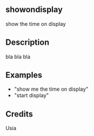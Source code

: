 ## showondisplay
show the time on display

## Description 
bla bla bla

## Examples 
* "show me the time on display"
* "start display"

## Credits 
Usia

